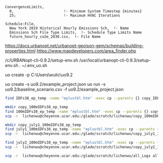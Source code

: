 ```
ConvergenceLimits,
  0,                       !- Minimum System Timestep {minutes}
  25;                      !- Maximum HVAC Iterations
  
Schedule:File,
  New York 2019 Historical Hourly Emissions Sch,  !- Name
  Emissions Sch File Type Limits,  !- Schedule Type Limits Name
  future_hourly_co2e_2030.csv,  !- File Name
```  

https://docs.urbanopt.net/urbanopt-geojson-gem/schemas/building-properties.html
https://www.mapdevelopers.com/area_finder.php

/c/URBANopt-cli-0.9.2/setup-env.sh
/usr/local/urbanopt-cli-0.9.3/setup-env.sh
. ~/.env_uo.sh

uo create -p C:\\Users\\wulic\\uo9.2

uo create -s uo9.2/example_project.json
uo run -s uo9.2/baseline_scenario.csv -f uo9.2/example_project.json


<!-- The following is used to filer only eplustbl.htm for further processing -->
```bash
find IDFs38_ep_temp -name "eplustbl.htm" -exec cp --parents {} copy_IDFs38_ep_temp \;

mkdir copy_100mIDFs38_ep_temp
find 100mIDFs38_ep_temp -name "eplustbl.htm" -exec cp --parents {} copy_100mIDFs38_ep_temp \;
scp -r  lichenwu@cheyenne.ucar.edu:/glade/scratch/lichenwu/copy_100mIDFs38_ep_temp 100mIDFs38_ep_temp\

mkdir copy_july1_100mIDFs38_ep_temp
find july1_100mIDFs38_ep_temp -name "eplustbl.htm" -exec cp --parents {} copy_july1_100mIDFs38_ep_temp \;
scp -r  lichenwu@cheyenne.ucar.edu:/glade/scratch/lichenwu/copy_july1_100mIDFs38_ep_temp july1_100mIDFs38_ep_temp\

find july2_100mIDFs38_ep_temp -name "eplustbl.htm" -exec cp --parents {} copy_july2_100mIDFs38_ep_temp \;
scp -r  lichenwu@cheyenne.ucar.edu:/glade/scratch/lichenwu/copy_july2_100mIDFs38_ep_temp july2_100mIDFs38_ep_temp\

scp -r  lichenwu@cheyenne.ucar.edu:/glade/scratch/lichenwu/all_Logs all_Logs\
```
